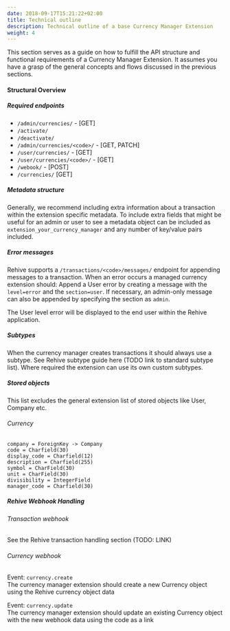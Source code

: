 ```yaml
---
date: 2018-09-17T15:21:22+02:00
title: Technical outline
description: Technical outline of a base Currency Manager Extension
weight: 4
---
```


This section serves as a guide on how to fulfill the API structure and functional requirements of a Currency Manager Extension. It assumes you have a grasp of the general concepts and flows discussed in the previous sections.

#### Structural Overview

##### Required endpoints
- `/admin/currencies/` - [GET]
- `/activate/`
- `/deactivate/`
- `/admin/currencies/<code>/` - [GET, PATCH]
- `/user/currencies/` - [GET]
- `/user/currencies/<code>/` - [GET]
- `/webook/` - [POST]
- `/currencies/` [GET]

##### Metadata structure
Generally, we recommend including extra information about a transaction within the extension specific metadata. To include extra fields that might be useful for an admin or user to see a metadata object can be included as `extension_your_currency_manager` and any number of key/value pairs included.

##### Error messages
Rehive supports a `/transactions/<code>/messages/` endpoint for appending messages to a transaction. When an error occurs a managed currency extension should:
Append a User error by creating a message with the `level=error` and the `section=user`.
If necessary, an admin-only message can also be appended by specifying the section as `admin`.

The User level error will be displayed to the end user within the Rehive application.

##### Subtypes
When the currency manager creates transactions it should always use a subtype. See Rehive subtype guide here (TODO link to standard subtype list). Where required the extension can use its own custom subtypes.

##### Stored objects
This list excludes the general extension list of stored objects like User, Company etc.

###### Currency
```
company = ForeignKey -> Company
code = Charfield(30)
display_code = Charfield(12)
description = Charfield(255)
symbol = CharField(30)
unit = CharField(30)
divisibility = IntegerField
manager_code = Charfield(30)
```

##### Rehive Webhook Handling

###### Transaction webhook
See the Rehive transaction handling section (TODO: LINK)

###### Currency webhook
Event: `currency.create`  
The currency manager extension should create a new Currency object using the Rehive currency object data

Event: `currency.update`  
The currency manager extension should update an existing Currency object with the new webhook data using the code as a link


